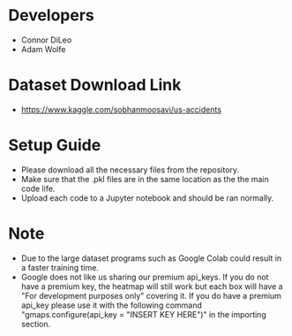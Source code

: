 # Developers
  * Connor DiLeo
  * Adam Wolfe


# Dataset Download Link
  * https://www.kaggle.com/sobhanmoosavi/us-accidents

# Setup Guide

  * Please download all the necessary files from the repository.
  * Make sure that the .pkl files are in the same location as the the main code life.
  * Upload each code to a Jupyter notebook and should be ran normally.
  
# Note
  * Due to the large dataset programs such as Google Colab could result in  a faster training time.
  * Google does not like us sharing our premium api_keys. If you do not have a premium key, the heatmap will still work but each box will have a "For development purposes only" covering it. If you do have a premium api_key please use it with the following command "gmaps.configure(api_key = "INSERT KEY HERE")" in the importing section.
